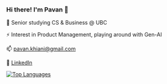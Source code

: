 ### Hi there! I'm Pavan 👋

<!--
**pkhiani/pkhiani** is a ✨ _special_ ✨ repository because its `README.md` (this file) appears on your GitHub profile.

Here are some ideas to get you started:

- 🔭 I’m currently working on ...
- 🌱 I’m currently learning ...
- 👯 I’m looking to collaborate on ...
- 🤔 I’m looking for help with ...
- 💬 Ask me about ...
- 📫 How to reach me: ...
- 😄 Pronouns: ...
- ⚡ Fun fact: ...
-->

🔭 Senior studying CS & Business @ UBC

⚡ Interest in Product Management, playing around with Gen-AI

📫 pavan.khiani@gmail.com

💬 [LinkedIn](https://www.linkedin.com/in/pavan-khiani/)

[![Top Languages](https://github-readme-stats.vercel.app/api/top-langs/?username=pkhiani&layout=compact)](https://github.com/anuraghazra/github-readme-stats)

